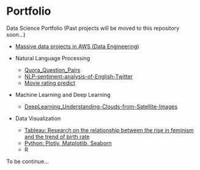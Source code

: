 # Portfolio
Data Science Portfolio (Past projects will be moved to this repository soon...)

* [Massive data projects in AWS (Data Engineering)](https://github.com/JJJJJingL/dataEngineering-AWS)

* Natural Language Processing 
  * [Quora_Question_Pairs](https://github.com/KoalaChelsea/Quora_Question_Pairs)
  * [NLP-sentiment-analysis-of-English-Twitter](https://github.com/KoalaChelsea/NLP-sentiment-analysis-of-English-Twitter)
  * [Movie rating predict](https://github.com/JJJJJingL/movie_ratings)

* Machine Learning and Deep Learning
  * [DeepLearning_Understanding-Clouds-from-Satellite-Images](https://github.com/JJJJJingL/DeepLearning_Understanding-Clouds-from-Satellite-Images)

* Data Visualization
  * [Tableau: Research on the relationship between the rise in feminism and the trend of birth rate](http://jingjingl.georgetown.domains/503HW3.html)
  * [Python: Plotly, Matplotlib, Seaborn](http://jingjingl.georgetown.domains/HWpre.html)
  * R

To be continue... 
